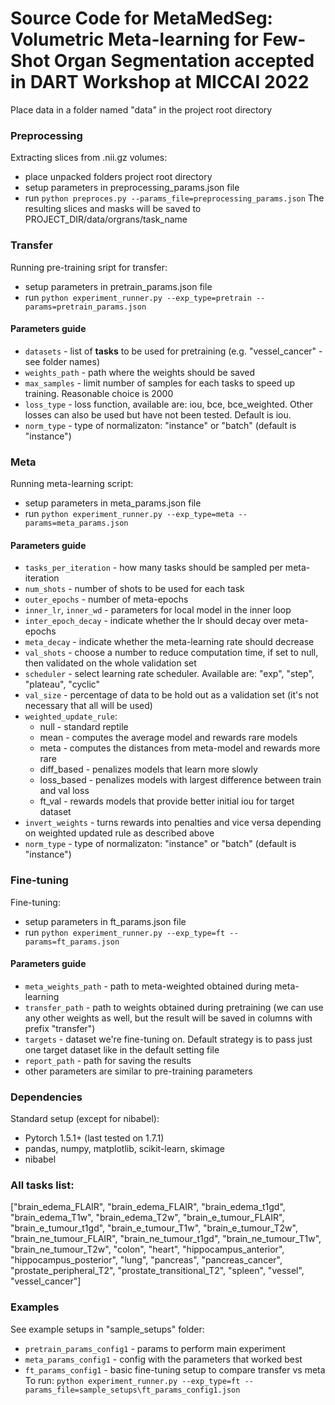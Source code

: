 # Source Code for MetaMedSeg: Volumetric Meta-learning for Few-Shot Organ Segmentation accepted in DART Workshop at MICCAI 2022

Place data in a folder named "data" in the project root directory

### Preprocessing 
Extracting slices from .nii.gz volumes: 
- place unpacked folders project root directory 
- setup parameters in preprocessing_params.json file  
- run ```python preproces.py --params_file=preprocessing_params.json```
The resulting slices and masks will be saved to PROJECT_DIR/data/orgrans/task_name

### Transfer
Running pre-training sript for transfer: 
- setup parameters in pretrain_params.json file
- run ```python experiment_runner.py --exp_type=pretrain --params=pretrain_params.json```

#### Parameters guide 
- ```datasets``` - list of **tasks** to be used for pretraining (e.g. "vessel_cancer" - see folder names) 
- ```weights_path``` - path where the weights should be saved  
- ```max_samples``` - limit number of samples for each tasks to speed up training. Reasonable choice is 2000
- ```loss_type``` - loss function, available are: iou, bce, bce_weighted. Other losses can 
also be used but have not been tested. Default is iou.
- ```norm_type``` - type of normalizaton: "instance" or "batch" (default is "instance")

### Meta
Running meta-learning script: 
- setup parameters in meta_params.json file 
- run ```python experiment_runner.py --exp_type=meta --params=meta_params.json```

#### Parameters guide
- ```tasks_per_iteration``` - how many tasks should be sampled per meta-iteration 
- ```num_shots``` - number of shots to be used for each task 
- ```outer_epochs``` - number of meta-epochs 
- ```inner_lr```, ```inner_wd``` - parameters for local model in the inner loop 
- ```inter_epoch_decay``` - indicate whether the lr should decay over meta-epochs 
- ```meta_decay``` - indicate whether the meta-learning rate should decrease 
- ```val_shots``` - choose a number to reduce computation time, if set to null, then validated on the whole validation set 
- ```scheduler``` - select learning rate scheduler. Available are: "exp", "step", "plateau", "cyclic" 
- ```val_size``` - percentage of data to be hold out as a validation set (it's not necessary that all will be used)
- ```weighted_update_rule```:
    - null - standard reptile 
    - mean - computes the average model and rewards rare models
    - meta - computes the distances from meta-model and rewards more rare 
    - diff_based - penalizes models that learn more slowly 
    - loss_based - penalizes models with largest difference between train and val loss
    - ft_val - rewards models that provide better initial iou for target dataset 
- ```invert_weights``` - turns rewards into penalties and vice versa depending on weighted 
updated rule as described above
- ```norm_type``` - type of normalizaton: "instance" or "batch" (default is "instance")

### Fine-tuning
Fine-tuning: 
- setup parameters in ft_params.json file 
- run ```python experiment_runner.py --exp_type=ft --params=ft_params.json``` 

#### Parameters guide 
- ```meta_weights_path``` - path to meta-weighted obtained during meta-learning 
- ```transfer_path``` - path to weights obtained during pretraining (we can use any other weights as well, 
but the result will be saved in columns with prefix "transfer") 
- ```targets``` - dataset we're fine-tuning on. Default strategy is to pass just one target dataset 
like in the default setting file 
- ```report_path``` - path for saving the results  
-  other parameters are similar to pre-training parameters 

### Dependencies 
Standard setup (except for nibabel): 
- Pytorch 1.5.1+ (last tested on 1.7.1) 
- pandas, numpy, matplotlib, scikit-learn, skimage  
- nibabel 

### All tasks list: 
["brain_edema_FLAIR", "brain_edema_FLAIR", "brain_edema_t1gd", "brain_edema_T1w", "brain_edema_T2w",
"brain_e_tumour_FLAIR", "brain_e_tumour_t1gd", "brain_e_tumour_T1w", "brain_e_tumour_T2w", 
"brain_ne_tumour_FLAIR", "brain_ne_tumour_t1gd", "brain_ne_tumour_T1w", "brain_ne_tumour_T2w",
"colon", "heart", "hippocampus_anterior", "hippocampus_posterior", "lung", "pancreas",
"pancreas_cancer", "prostate_peripheral_T2", "prostate_transitional_T2", "spleen",
"vessel", "vessel_cancer"]

### Examples 
See example setups in "sample_setups" folder: 
- ```pretrain_params_config1``` - params to perform main experiment 
- ```meta_params_config1``` - config with the parameters that worked best
- ```ft_params_config1``` - basic fine-tuning setup to compare transfer vs meta
To run: 
```python experiment_runner.py --exp_type=ft --params_file=sample_setups\ft_params_config1.json```
